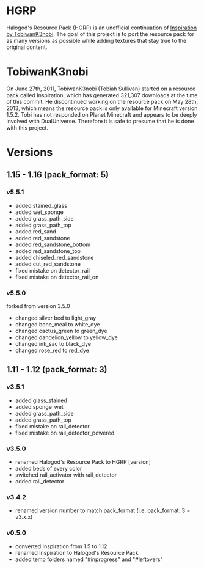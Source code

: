 # HGRP
Halogod's Resource Pack (HGRP) is an unofficial continuation of [Inspiration by TobiwanK3nobi](https://www.planetminecraft.com/texture-pack/inspiration-by-tobiwank3nobi/). The goal of this project is to port the resource pack for as many versions as possible while adding textures that stay true to the original content.

# TobiwanK3nobi
On June 27th, 2011, TobiwanK3nobi (Tobiah Sullivan) started on a resource pack called Inspiration, which has generated 321,307 downloads at the time of this commit. He discontinued working on the resource pack on May 28th, 2013, which means the resource pack is only available for Minecraft version 1.5.2. Tobi has not responded on Planet Minecraft and appears to be deeply involved with DualUniverse. Therefore it is safe to presume that he is done with this project.

# Versions
## 1.15 - 1.16 (pack_format: 5)
### v5.5.1
* added stained_glass
* added wet_sponge
* added grass_path_side
* added grass_path_top
* added red_sand
* added red_sandstone
* added red_sandstone_bottom
* added red_sandstone_top
* added chiseled_red_sandstone
* added cut_red_sandstone
* fixed mistake on detector_rail
* fixed mistake on detector_rail_on


### v5.5.0
forked from version 3.5.0
* changed silver bed to light_gray
* changed bone_meal to white_dye
* changed cactus_green to green_dye
* changed dandelion_yellow to yellow_dye
* changed ink_sac to black_dye
* changed rose_red to red_dye

## 1.11 - 1.12 (pack_format: 3)
### v3.5.1
* added glass_stained
* added sponge_wet
* added grass_path_side
* added grass_path_top
* fixed mistake on rail_detector
* fixed mistake on rail_detector_powered

### v3.5.0
* renamed Halogod's Resource Pack to HGRP [version]
* added beds of every color
* switched rail_activator with rail_detector
* added rail_detector

### v3.4.2
* renamed version number to match pack_format (i.e. pack_format: 3 = v3.x.x)

### v0.5.0
* converted Inspiration from 1.5 to 1.12
* renamed Inspiration to Halogod's Resource Pack
* added temp folders named "#inprogress" and "#leftovers"
